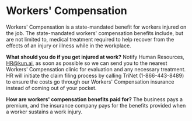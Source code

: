 # Workers' Compensation

Workers' Compensation is a state-mandated benefit for workers injured on the job. The state-mandated workers' compensation benefits include, but are not limited to, medical treatment required to help recover from the effects of an injury or illness while in the workplace.

**What should you do if you get injured at work?**
Notify Human Resources, HR@kun.ai, as soon as possible so we can send you to the nearest Workers' Compensation clinic for evaluation and any necessary treatment. HR will initiate the claim filing process by calling TriNet (1-866-443-8489) to ensure the costs go through our Workers' Compensation insurance instead of coming out of your pocket.

**How are workers' compensation benefits paid for?**
The business pays a premium, and the insurance company pays for the benefits provided when a worker sustains a work injury.

